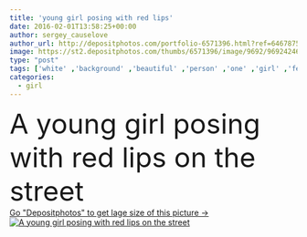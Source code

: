 ```yaml
---
title: 'young girl posing with red lips'
date: 2016-02-01T13:58:25+00:00
author: sergey_causelove
author_url: http://depositphotos.com/portfolio-6571396.html?ref=64678756
image: https://st2.depositphotos.com/thumbs/6571396/image/9692/96924246/api_thumb_450.jpg?forcejpeg=true
type: "post"
tags: ['white' ,'background' ,'beautiful' ,'person' ,'one' ,'girl' ,'female' ,'young' ,'people' ,'beauty' ,'model' ,'outdoor' ,'portrait' ,'cute' ,'caucasian' ,'hair' ,'up' ,'wind' ,'natural' ,'face' ,'eyes' ,'fashion' ,'skin' ,'pretty' ,'glamour' ,'woman' ,'makeup' ,'hairstyle' ,'long' ,'lady' ,'look' ,'sexy' ,'attractive' ,'lips' ,'sensual' ,'seductive' ,'amazing' ]
categories: 
  - girl
---
```

<div aling="center">
            <font size="60"> A young girl posing with red lips on the street</font>   
</div>
<div>
    <a href='https://depositphotos.com/96924246/stock-photo-young-girl-posing-with-red.html?ref=64678756' target=_blank > Go "Depositphotos" to get lage size of this picture ->
        <img href='https://depositphotos.com/96924246/stock-photo-young-girl-posing-with-red.html?ref=64678756' src='https://st2.depositphotos.com/6571396/9692/i/950/depositphotos_96924246-stock-photo-young-girl-posing-with-red.jpg?forcejpeg=true' alt='A young girl posing with red lips on the street' >
    </a>
</div>
